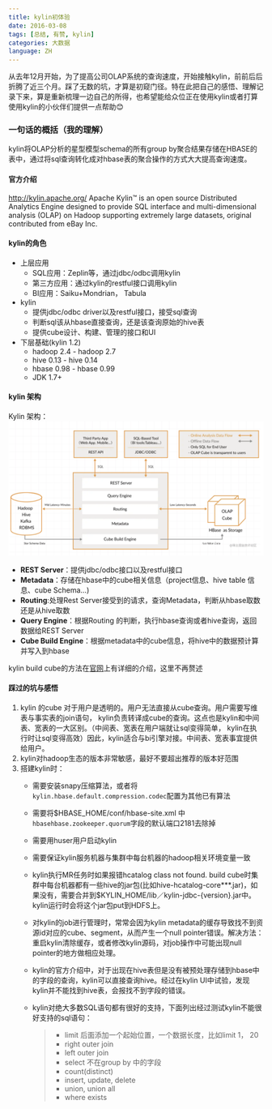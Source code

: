 ```yaml
---
title: kylin初体验
date: 2016-03-08
tags: [总结, 有赞, kylin]
categories: 大数据
language: ZH
---
```


从去年12月开始，为了提高公司OLAP系统的查询速度，开始接触kylin，前前后后折腾了近三个月。踩了无数的坑，才算是初窥门径。特在此把自己的感悟、理解记录下来，算是重新梳理一边自己的所得，也希望能给众位正在使用kylin或者打算使用kylin的小伙伴们提供一点帮助😊

### 一句话的概括（我的理解）

kylin将OLAP分析的星型模型schema的所有group by聚合结果存储在HBASE的表中，通过将sql查询转化成对hbase表的聚合操作的方式大大提高查询速度。

<!-- more -->

#### 官方介绍

http://kylin.apache.org/
Apache Kylin™ is an open source Distributed Analytics Engine designed to provide SQL interface and multi-dimensional analysis (OLAP) on Hadoop supporting extremely large datasets, original contributed from eBay Inc.

#### kylin的角色

* 上层应用
  + SQL应用：Zeplin等，通过jdbc/odbc调用kylin
  + 第三方应用：通过kylin的restful接口调用kylin
  + BI应用：Saiku+Mondrian， Tabula
* kylin
  + 提供jdbc/odbc driver以及restful接口，接受sql查询
  + 判断sql该从hbase直接查询，还是该查询原始的hive表
  + 提供cube设计、构建、管理的接口和UI
* 下层基础(kylin 1.2)
  + hadoop 2.4 - hadoop 2.7
  + hive 0.13 - hive 0.14
  + hbase 0.98 - hbase 0.99
  + JDK 1.7+

#### kylin 架构

Kylin 架构：![image-20211110153945405](/images/kylin-architecture.png)

 - **REST Server**：提供jdbc/odbc接口以及restful接口
 - **Metadata**：存储在hbase中的cube相关信息（project信息、hive table 信息、cube Schema...)
 - **Routing**:处理Rest Server接受到的请求，查询Metadata，判断从hbase取数还是从hive取数
 - **Query Engine**：根据Routing 的判断，执行hbase查询或者hive查询，返回数据给REST Server
 - **Cube Build Engine**：根据metadata中的cube信息，将hive中的数据预计算并写入到hbase

kylin build cube的方法在[官网][1]上有详细的介绍，这里不再赘述

#### 踩过的坑与感悟

1. kylin 的cube 对于用户是透明的。用户无法直接从cube查询。用户需要写维表与事实表的join语句， kylin负责转译成cube的查询。这点也是kylin和中间表、宽表的一大区别。（中间表、宽表在用户端就让sql变得简单， kylin在执行时让sql变得高效）因此，kylin适合与bi引擎对接。中间表、宽表事宜提供给用户。
2. kylin对hadoop生态的版本非常敏感，最好不要超出推荐的版本好范围
3. 搭建kylin时：
   - 需要安装snapy压缩算法，或者将`kylin.hbase.default.compression.codec`配置为其他已有算法
   - 需要将\$HBASE_HOME/conf/hbase-site.xml 中`hbasehbase.zookeeper.quorum`字段的默认端口2181去除掉
   - 需要用huser用户启动kylin
   - 需要保证kylin服务机器与集群中每台机器的hadoop相关环境变量一致
   - kylin执行MR任务时如果报错hcatalog class not found.
     build cube时集群中每台机器都有一些hive的jar包(比如hive-hcatalog-core***.jar)，如果没有，需要合并到\$KYLIN_HOME/lib／kylin-jdbc-{version}.jar中。kylin运行时会将这个jar包put到HDFS上。
   - 对kylin的job进行管理时，常常会因为kylin metadata的缓存导致找不到资源id对应的cube、segment，从而产生一个null pointer错误。解决方法：重启kylin清除缓存，或者修改kylin源码，对job操作中可能出现null pointer的地方做相应处理。
   - kylin的官方介绍中，对于出现在hive表但是没有被预处理存储到hbase中的字段的查询，kylin可以直接查询hive。经过在kylin UI中试验，发现kylin并不能找到hive表，会报找不到字段的错误。
   - kylin对绝大多数SQL语句都有很好的支持，下面列出经过测试kylin不能很好支持的sql语句：


        > - limit 后面添加一个起始位置，一个数据长度，比如limit 1， 20
        > - right outer join
        > - left outer join
        > - select 不在group by 中的字段
        > - count(distinct)
        > - insert, update, delete
        > - union, union all
        > - where exists


[1]: http://kylin.apache.org/docs/tutorial/create_cube.html
